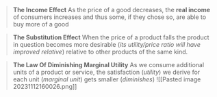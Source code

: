 > **The Income Effect**
> As the price of a good decreases, the **real income** of consumers increases and thus some, if they chose so, are able to buy more of a good

> **The Substitution Effect**
> When the price of a product falls the product in question becomes more desirable (*its utility/price ratio will have improved relative*) relative to other products of the same kind. 

> **The Law Of Diminishing Marginal Utility**
> As we consume additional units of a product or service, the satisfaction (*utility*) we derive for each unit (*marginal unit*) gets smaller (*diminishes*)
> ![[Pasted image 20231112160026.png]]



